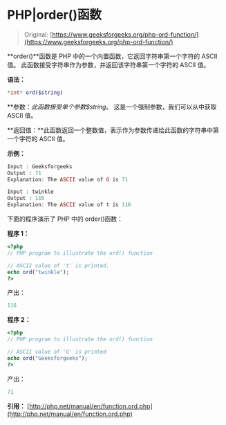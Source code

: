 # PHP|order()函数

> Original: [https://www.geeksforgeeks.org/php-ord-function/](https://www.geeksforgeeks.org/php-ord-function/)

**order()**函数是 PHP 中的一个内置函数，它返回字符串第一个字符的 ASCII 值。 此函数接受字符串作为参数，并返回该字符串第一个字符的 ASCII 值。

**语法：**

```php
*int* ord($string)
```

**参数：**此函数接受单个参数*$string*。 这是一个强制参数，我们可以从中获取 ASCII 值。

**返回值：**此函数返回一个整数值，表示作为参数传递给此函数的字符串中第一个字符的 ASCII 值。

**示例：**

```php
Input : Geeksforgeeks
Output : 71
Explanation: The ASCII value of G is 71

Input : twinkle
Output : 116
Explanation: The ASCII value of t is 116

```

下面的程序演示了 PHP 中的 order()函数：

**程序 1：**

```php
<?php
// PHP program to illustrate the ord() function

// ASCII value of 't' is printed.
echo ord("twinkle");
?>
```

产出：

```php
116

```

**程序 2：**

```php
<?php
// PHP program to illustrate the ord() function

// ASCII value of 'G' is printed
echo ord("Geeksforgeeks");
?>
```

产出：

```php
71
```

**引用：**
[http://php.net/manual/en/function.ord.php](http://php.net/manual/en/function.ord.php)